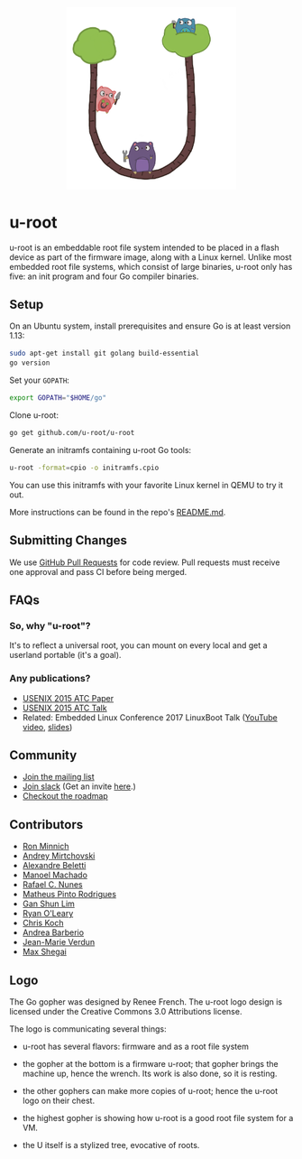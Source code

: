 <center>
<img src="img/u-root-logo.png" alt="u-root logo" width=300 />
</center>


# u-root

u-root is an embeddable root file system intended to be placed in a flash device
as part of the firmware image, along with a Linux kernel. Unlike most embedded
root file systems, which consist of large binaries, u-root only has five: an
init program and four Go compiler binaries.

## Setup

On an Ubuntu system, install prerequisites and ensure Go is at least version 1.13:

```sh
sudo apt-get install git golang build-essential
go version
```

Set your `GOPATH`:

```sh
export GOPATH="$HOME/go"
```

Clone u-root:

```sh
go get github.com/u-root/u-root
```

Generate an initramfs containing u-root Go tools:

```sh
u-root -format=cpio -o initramfs.cpio
```

You can use this initramfs with your favorite Linux kernel in QEMU to try it
out.

More instructions can be found in the repo's
[README.md](https://github.com/u-root/u-root/blob/master/README.md).

## Submitting Changes

We use [GitHub Pull Requests](https://github.com/u-root/u-root/pulls) for code
review. Pull requests must receive one approval and pass CI before being merged.


## FAQs

### So, why "u-root"?

It's to reflect a universal root, you can mount on every
local and get a userland portable (it's a goal).

### Any publications?

- [USENIX 2015 ATC Paper](https://www.usenix.org/system/files/conference/atc15/atc15-paper-minnich.pdf)
- [USENIX 2015 ATC Talk](https://www.usenix.org/conference/atc15/technical-session/presentation/minnich)
- Related: Embedded Linux Conference 2017 LinuxBoot Talk ([YouTube video](https://www.youtube.com/watch?v=iffTJ1vPCSo), [slides](https://schd.ws/hosted_files/osseu17/84/Replace%20UEFI%20with%20Linux.pdf))


## Community

- [Join the mailing list](https://groups.google.com/forum/#!forum/u-root)
- [Join slack](https://u-root.slack.com/) (Get an invite [here](http://slack.u-root.org).)
- [Checkout the roadmap](https://github.com/u-root/u-root/blob/master/roadmap.md)


## Contributors

* [Ron Minnich](https://github.com/rminnich)
* [Andrey Mirtchovski](https://github.com/mirtchovski)
* [Alexandre Beletti](https://github.com/rhiguita)
* [Manoel Machado](https://github.com/ryukinix)
* [Rafael C. Nunes](https://github.com/rafaelcn)
* [Matheus Pinto Rodrigues](https://github.com/mathgamain)
* [Gan Shun Lim](https://github.com/GanShun)
* [Ryan O'Leary](https://github.com/rjoleary)
* [Chris Koch](https://github.com/hugelgupf)
* [Andrea Barberio](https://github.com/insomniacslk)
* [Jean-Marie Verdun](https://github.com/vejmarie)
* [Max Shegai](https://github.com/n-canter)

## Logo

The Go gopher was designed by Renee French.
The u-root logo design is licensed under the Creative Commons 3.0 Attributions license.

The logo is communicating several things:

- u-root has several flavors: firmware and as a root file system

- the gopher at the bottom is a firmware u-root; that gopher brings the machine up, hence the wrench. Its work is also done, so it is resting.

- the other gophers can make more copies of u-root; hence the u-root logo on their chest.

- the highest gopher is showing how u-root is a good root file system for a VM.

- the U itself is a stylized tree, evocative of roots.
